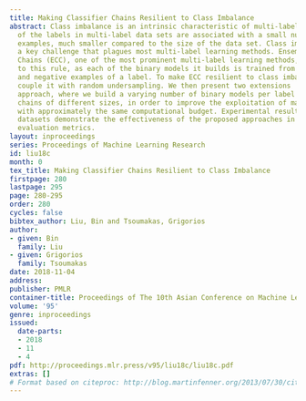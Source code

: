 ```yaml
---
title: Making Classifier Chains Resilient to Class Imbalance
abstract: Class imbalance is an intrinsic characteristic of multi-label data. Most
  of the labels in multi-label data sets are associated with a small number of training
  examples, much smaller compared to the size of the data set. Class imbalance poses
  a key challenge that plagues most multi-label learning methods. Ensemble of Classifier
  Chains (ECC), one of the most prominent multi-label learning methods, is no exception
  to this rule, as each of the binary models it builds is trained from all positive
  and negative examples of a label. To make ECC resilient to class imbalance, we first
  couple it with random undersampling. We then present two extensions  of this basic
  approach, where we build a varying number of binary models per label and construct
  chains of different sizes, in order to improve the exploitation of majority examples
  with approximately the same computational budget. Experimental results on 16 multi-label
  datasets demonstrate the effectiveness of the proposed approaches in a variety of
  evaluation metrics.
layout: inproceedings
series: Proceedings of Machine Learning Research
id: liu18c
month: 0
tex_title: Making Classifier Chains Resilient to Class Imbalance
firstpage: 280
lastpage: 295
page: 280-295
order: 280
cycles: false
bibtex_author: Liu, Bin and Tsoumakas, Grigorios
author:
- given: Bin
  family: Liu
- given: Grigorios
  family: Tsoumakas
date: 2018-11-04
address: 
publisher: PMLR
container-title: Proceedings of The 10th Asian Conference on Machine Learning
volume: '95'
genre: inproceedings
issued:
  date-parts:
  - 2018
  - 11
  - 4
pdf: http://proceedings.mlr.press/v95/liu18c/liu18c.pdf
extras: []
# Format based on citeproc: http://blog.martinfenner.org/2013/07/30/citeproc-yaml-for-bibliographies/
---
```

